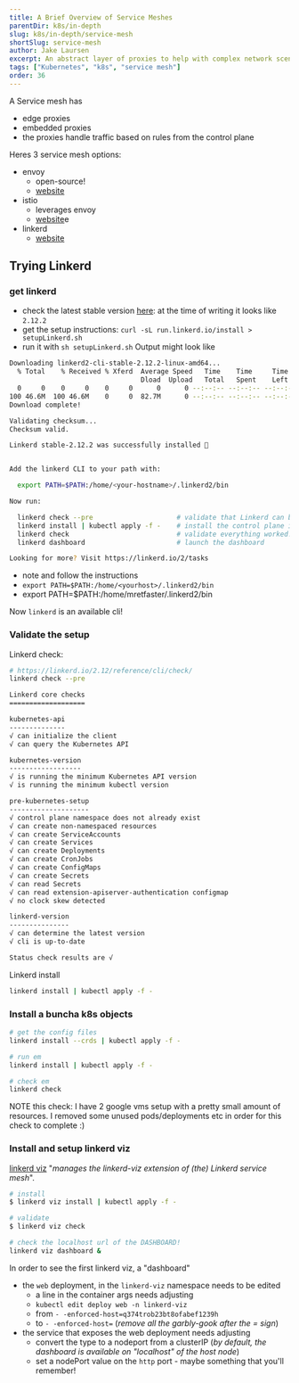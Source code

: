 ```yaml
---
title: A Brief Overview of Service Meshes
parentDir: k8s/in-depth
slug: k8s/in-depth/service-mesh
shortSlug: service-mesh
author: Jake Laursen
excerpt: An abstract layer of proxies to help with complex network scenarios
tags: ["Kubernetes", "k8s", "service mesh"]
order: 36
---
```


A Service mesh has
- edge proxies
- embedded proxies
- the proxies handle traffic based on rules from the control plane

Heres 3 service mesh options:
- envoy
  - open-source!
  - [website](https://www.envoyproxy.io)
- istio
  - leverages envoy
  - [website](https://istio.io)e
- linkerd
  - [website](https://linkerd.io/)

## Trying Linkerd
### get linkerd
  - check the latest stable version [here](https://linkerd.io/releases/): at the time of writing it looks like `2.12.2`
  - get the setup instructions: `curl -sL run.linkerd.io/install > setupLinkerd.sh`
  - run it with `sh setupLinkerd.sh`
Output might look like
```bash
Downloading linkerd2-cli-stable-2.12.2-linux-amd64...
  % Total    % Received % Xferd  Average Speed   Time    Time     Time  Current
                                 Dload  Upload   Total   Spent    Left  Speed
  0     0    0     0    0     0      0      0 --:--:-- --:--:-- --:--:--     0
100 46.6M  100 46.6M    0     0  82.7M      0 --:--:-- --:--:-- --:--:-- 82.7M
Download complete!

Validating checksum...
Checksum valid.

Linkerd stable-2.12.2 was successfully installed 🎉


Add the linkerd CLI to your path with:

  export PATH=$PATH:/home/<your-hostname>/.linkerd2/bin

Now run:

  linkerd check --pre                     # validate that Linkerd can be installed
  linkerd install | kubectl apply -f -    # install the control plane into the 'linkerd' namespace
  linkerd check                           # validate everything worked!
  linkerd dashboard                       # launch the dashboard

Looking for more? Visit https://linkerd.io/2/tasks
```
  - note and follow the instructions
  - `export PATH=$PATH:/home/<yourhost>/.linkerd2/bin`
  - export PATH=$PATH:/home/mretfaster/.linkerd2/bin

Now `linkerd` is an available cli!

### Validate the setup
Linkerd check:
```bash
# https://linkerd.io/2.12/reference/cli/check/
linkerd check --pre

Linkerd core checks
===================

kubernetes-api
--------------
√ can initialize the client
√ can query the Kubernetes API

kubernetes-version
------------------
√ is running the minimum Kubernetes API version
√ is running the minimum kubectl version

pre-kubernetes-setup
--------------------
√ control plane namespace does not already exist
√ can create non-namespaced resources
√ can create ServiceAccounts
√ can create Services
√ can create Deployments
√ can create CronJobs
√ can create ConfigMaps
√ can create Secrets
√ can read Secrets
√ can read extension-apiserver-authentication configmap
√ no clock skew detected

linkerd-version
---------------
√ can determine the latest version
√ cli is up-to-date

Status check results are √
```

Linkerd install 
```bash
linkerd install | kubectl apply -f -
```

### Install a buncha k8s objects
```bash
# get the config files
linkerd install --crds | kubectl apply -f -

# run em
linkerd install | kubectl apply -f -

# check em
linkerd check
```
NOTE this check: I have 2 google vms setup with a pretty small amount of resources. I removed some unused pods/deployments etc in order for this check to complete :) 

### Install and setup linkerd viz
[linkerd viz](https://linkerd.io/2.12/reference/cli/viz/) "_manages the linkerd-viz extension of (the) Linkerd service mesh_".  
```bash
# install
$ linkerd viz install | kubectl apply -f -

# validate
$ linkerd viz check

# check the localhost url of the DASHBOARD!
linkerd viz dashboard &
```

In order to see the first linkerd viz, a "dashboard"
- the `web` deployment, in the `linkerd-viz` namespace needs to be edited
  - a line in the container args needs adjusting
  - `kubectl edit deploy web -n linkerd-viz`
  - from `- -enforced-host=q374trob23bt8ofabef1239h`
  - to `- -enforced-host=` (_remove all the garbly-gook after the = sign_) 
- the service that exposes the web deployment needs adjusting
  - convert the type to a nodeport from a clusterIP (_by default, the dashboard is available on "localhost" of the host node_)
  - set a nodePort value on the `http` port - maybe something that you'll remember!
